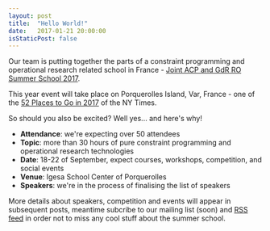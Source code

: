 ```yaml
---
layout: post
title:  "Hello World!"
date:   2017-01-21 20:00:00
isStaticPost: false
---
```



Our team is putting together the parts of a constraint programming and operational research related school in France - [Joint ACP and GdR RO Summer School 2017](https://arnaud-m.github.io/acpss2017/). 

This year event will take place on Porquerolles Island, Var, France - one of the [52 Places to Go in 2017](https://www.nytimes.com/interactive/2017/travel/places-to-visit.html) of the NY Times.

So should you also be excited? Well yes... and here's why!

* **Attendance**: we're expecting over 50 attendees
* **Topic**: more than 30 hours of pure constraint programming and operational research technologies 
* **Date**: 18-22 of September, expect courses, workshops, competition, and social events
* **Venue**: Igesa School Center of Porquerolles 
* **Speakers**: we're in the process of finalising the list of speakers


More details about speakers, competition and events will appear in subsequent posts, meantime subcribe to our mailing list (soon) and [RSS feed](https://arnaud-m.github.io/acpss2017/feed.xml) in order not to miss any cool stuff about the summer school.
